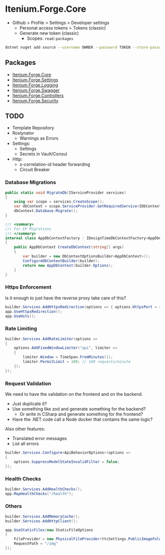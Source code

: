 Itenium.Forge.Core
==================

- Github > Profile > Settings > Developer settings
  - Personal access tokens > Tokens (classic)
  - Generate new token (classic)
    - Scopes: `read:packages`


```sh
dotnet nuget add source --username OWNER --password TOKEN --store-password-in-clear-text --name itenium "https://nuget.pkg.github.com/Itenium-Forge/index.json"
```


## Packages

- [Itenium.Forge.Core](./Itenium.Forge.Core/README.md)
- [Itenium.Forge.Settings](./Itenium.Forge.Settings/README.md)
- [Itenium.Forge.Logging](./Itenium.Forge.Logging/README.md)
- [Itenium.Forge.Swagger](./Itenium.Forge.Swagger/README.md)
- [Itenium.Forge.Controllers](./Itenium.Forge.Controllers/README.md)
- [Itenium.Forge.Security](./Itenium.Forge.Security/README.md)


## TODO

- Template Repository
- Roslynator
  - Warnings as Errors
- Settings:
  - Settings 
  - Secrets in Vault/Consul
- Http:
  - x-correlation-id header forwarding
  - Circuit Breaker



### Database Migrations

```cs
public static void MigrateDb(IServiceProvider services)
{
    using var scope = services.CreateScope();
    var dbContext = scope.ServiceProvider.GetRequiredService<IDbContext>();
    dbContext.Database.Migrate();
}

/// <summary>
/// For EF Migrations
/// </summary>
internal class AppDbContextFactory : IDesignTimeDbContextFactory<AppDbContext>
{
    public AppDbContext CreateDbContext(string[] args)
    {
        var builder = new DbContextOptionsBuilder<AppDbContext>();
        ConfigureDbContextBuilder(builder);
        return new AppDbContext(builder.Options);
    }
}
```


### Https Enforcement

Is it enough to just have the reverse proxy take care of this?

```cs
builder.Services.AddHttpsRedirection(options => { options.HttpsPort = 443; });
app.UseHttpsRedirection();
app.UseHsts();
```

### Rate Limiting

```cs
builder.Services.AddRateLimiter(options =>
{
    options.AddFixedWindowLimiter("api", limiter =>
    {
        limiter.Window = TimeSpan.FromMinutes(1);
        limiter.PermitLimit = 100; // 100 requests/minute
    });
});
```

### Request Validation

We need to have the validation on the frontend and on the backend.
- Just duplicate it?
- Use something like zod and generate something for the backend?
  - Or write in CSharp and generate something for the frontend?
- Have the .NET code call a Node docker that contains the same logic?

Also other features:
- Translated error messages
- List all errors


```cs
builder.Services.Configure<ApiBehaviorOptions>(options =>
{
    options.SuppressModelStateInvalidFilter = false;
});
```


### Health Checks

```cs
builder.Services.AddHealthChecks();
app.MapHealthChecks("/health");
```


### Others

```cs
builder.Services.AddMemoryCache();
builder.Services.AddHttpClient();

app.UseStaticFiles(new StaticFileOptions
{
    FileProvider = new PhysicalFileProvider(ttcSettings.PublicImageFolder),
    RequestPath = "/img"
});
```
